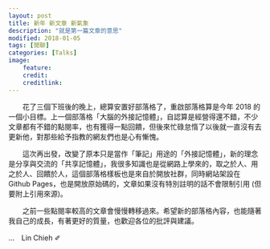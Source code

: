 ```yaml
---
layout: post
title: 新年 新文章 新氣象
description: "就是第一篇文章的意思"
modified: 2018-01-05
tags: [閒聊]
categories: [Talks]
image:
    feature: 
    credit: 
    creditlink: 
---
```


　　花了三個下班後的晚上，總算安置好部落格了，重啟部落格算是今年 2018 的一個小目標。上一個部落格「大腦的外接記憶體」，自認算是經營得還不錯，不少文章都有不錯的點閱率，也有獲得一點回饋，但後來忙碌怠惰了以後就一直沒有去更新他，對那些給予指教的網友們也是心有慚愧。

　　這次再出發，改變了原本只是當作「筆記」用途的「外接記憶體」，新的理念是分享與交流的「共享記憶體」，我很多知識也是從網路上學來的，取之於人、用之於人、回饋於人，這個部落格樣板也是來自於開放社群，同時網站架設在 Github Pages，也是開放原始碼的，文章如果沒有特別註明的話不會限制引用 (但要附上引用來源)。

　　之前一些點閱率較高的文章會慢慢轉移過來。希望新的部落格內容，也能隨著我自己的成長，有著更好的質量，也歡迎各位的批評與建議。

...　Lin Chieh ✐